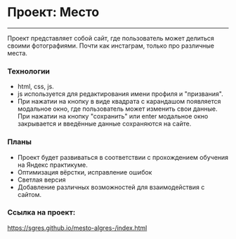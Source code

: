 # Проект: Место
-------

Проект представляет собой сайт, где пользователь может делиться своими фотографиями.
Почти как инстаграм, только про различные места.

### Технологии
* html, css, js.
* js используется для редактирования имени профиля и "призвания".
* При нажатии на кнопку в виде квадрата с карандашом появляется модальное окно, где пользователь может изменить свои данные.
При нажатии на кнопку "сохранить" или enter модальное окно закрывается и введённые данные сохраняются на сайте.

### Планы
* Проект будет развиваться в соответствии с прохождением обучения на Яндекс практикуме.
* Оптимизация вёрстки, исправление ошибок
* Светлая версия
* Добавление различных возможностей для взаимодействия с сайтом.

### Ссылка на проект:
https://sgres.github.io/mesto-algres-/index.html